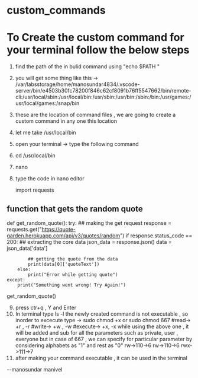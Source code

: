 # custom_commands
# To Create the custom command for your terminal follow the below steps

1. find the path of the in bulid command using "echo $PATH "
2. you will get some thing like this -> /var/labsstorage/home/manosundar4834/.vscode-server/bin/e4503b30fc78200f846c62cf8091b76ff5547662/bin/remote-cli:/usr/local/sbin:/usr/local/bin:/usr/sbin:/usr/bin:/sbin:/bin:/usr/games:/usr/local/games:/snap/bin
3. these are the location of command files , we are going to create a custom command in  any one this location 
4. let me take /usr/local/bin
5. open your terminal -> type the following command
6. cd /usr/local/bin
7. nano <file name>
8. type the code in nano editor
  

    import requests


## function that gets the random quote
def get_random_quote():
	try:
		## making the get request
		response = requests.get("https://quote-garden.herokuapp.com/api/v3/quotes/random")
		if response.status_code == 200:
			## extracting the core data
			json_data = response.json()
			data = json_data['data']

			## getting the quote from the data
			print(data[0]['quoteText'])
		else:
			print("Error while getting quote")
	except:
		print("Something went wrong! Try Again!")


get_random_quote()

  
9. press ctr+q , Y and Enter 
10. In terminal type ls -l
    the newly created command is not executable , so inorder to excecute type ->
  sudo chmod +x <file name> or sudo chmod 667 <file name>
  #read-> +r , -r
  #write-> +w , -w
  #execute-> +x, -x
  while using the above one , it will be added and sub for all the parameters such as private, user , everyone
  but in  case of 667 , we can specify for particular parameter by considering alphabets as "1" and rest as "0"
  rw->110->6
  rw->110->6
  rwx->111->7
11. after making your command executable , it can be used in the terminal

  --manosundar manivel

  
